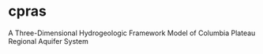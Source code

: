 # cpras
A Three-Dimensional Hydrogeologic Framework Model of Columbia Plateau Regional Aquifer System

